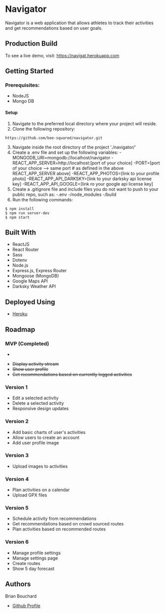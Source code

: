 # Navigator
Navigator is a web application that allows athletes to track their activities and get recommendations based on user goals.

## Production Build
To see a live demo, visit: https://navigat.herokuapp.com

## Getting Started
### Prerequisites:
- NodeJS
- Mongo DB

#### Setup
1. Navigate to the preferred local directory where your project will reside.
2. Clone the following repository:
```
https://github.com/bee-squared/navigator.git
```
3. Navigate inside the root directory of the project './navigator/'
4. Create a .env file and set up the following variables:
-MONGODB_URI=mongodb://localhost/navigator
-REACT_APP_SERVER=http://localhost:[port of your choice]
-PORT=[port of your choice --> same port # as defined in the above REACT_APP_SERVER above]
-REACT_APP_PHOTOS=[link to your profile photo]
-REACT_APP_API_DARKSKY=[link to your darksky api license key]
-REACT_APP_API_GOOGLE=[link ro your google api license key]
5. Create a .gitignore file and include files you do not want to push to your public repo, such as:
-.env
-/node_modules
-/build
6. Run the following commands:
```
$ npm install
$ npm run server-dev
$ npm start
```

## Built With
- ReactJS
- React Router
- Sass
- Dotenv
- Node.js
- Express.js, Express Router
- Mongoose (MongoDB)
- Google Maps API
- Darksky Weather API

## Deployed Using
- [Heroku](https://www.heroku.com/home)

## Roadmap
### MVP (Completed)
- ~~~Add new activities~~
- ~~Display activity stream~~
- ~~Show user profile~~
- ~~Get recommendations based on currently logged activities~~

### Version 1
- Edit a selected activity
- Delete a selected activity
- Responsive design updates

### Version 2
- Add basic charts of user's activities
- Allow users to create an account
- Add user profile image

### Version 3
- Upload images to activities

### Version 4
- Plan activities on a calendar
- Upload GPX files

### Version 5
- Schedule activity from recommendations
- Get recommendations based on crowd sourced routes
- Plan activities based on recommended routes

### Version 6
- Manage profile settings
- Manage settings page
- Create routes
- Show 5 day forecast

## Authors
Brian Bouchard
- [Github Profile](https://github.com/bee-squared)